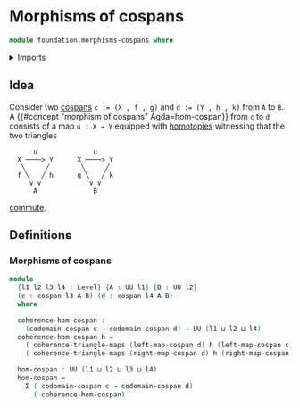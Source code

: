 # Morphisms of cospans

```agda
module foundation.morphisms-cospans where
```

<details><summary>Imports</summary>

```agda
open import foundation.cartesian-product-types
open import foundation.cospans
open import foundation.dependent-pair-types
open import foundation.universe-levels

open import foundation-core.commuting-triangles-of-maps
```

</details>

## Idea

Consider two [cospans](foundation.cospans.md) `c := (X , f , g)` and
`d := (Y , h , k)` from `A` to `B`. A
{{#concept "morphism of cospans" Agda=hom-cospan}} from `c` to `d` consists of a
map `u : X → Y` equipped with [homotopies](foundation-core.homotopies.md)
witnessing that the two triangles

```text
      u              u
  X ────> Y      X ────> Y
   ╲     ╱        ╲     ╱
  f ╲   ╱ h      g ╲   ╱ k
     ∨ ∨            ∨ ∨
      A              B
```

[commute](foundation.commuting-triangles-of-maps.md).

## Definitions

### Morphisms of cospans

```agda
module _
  {l1 l2 l3 l4 : Level} {A : UU l1} {B : UU l2}
  (c : cospan l3 A B) (d : cospan l4 A B)
  where

  coherence-hom-cospan :
    (codomain-cospan c → codomain-cospan d) → UU (l1 ⊔ l2 ⊔ l4)
  coherence-hom-cospan h =
    ( coherence-triangle-maps (left-map-cospan d) h (left-map-cospan c)) ×
    ( coherence-triangle-maps (right-map-cospan d) h (right-map-cospan c))

  hom-cospan : UU (l1 ⊔ l2 ⊔ l3 ⊔ l4)
  hom-cospan =
    Σ ( codomain-cospan c → codomain-cospan d)
      ( coherence-hom-cospan)
```
